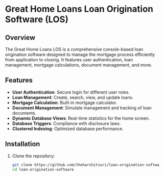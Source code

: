 # Great Home Loans Loan Origination Software (LOS)

## Overview

The Great Home Loans LOS is a comprehensive console-based loan origination software designed to manage the mortgage process efficiently from application to closing. It features user authentication, loan management, mortgage calculations, document management, and more.

## Features

- **User Authentication**: Secure login for different user roles.
- **Loan Management**: Create, search, view, and update loans.
- **Mortgage Calculation**: Built-in mortgage calculator.
- **Document Management**: Simulate management and tracking of loan documents.
- **Dynamic Database Views**: Real-time statistics for the home screen.
- **Database Triggers**: Compliance with disclosure laws.
- **Clustered Indexing**: Optimized database performance.

## Installation

1. Clone the repository:
   ```bash
   git clone https://github.com/theharshitsuri/loan-origination-software.git
   cd loan-origination-software
   ```
